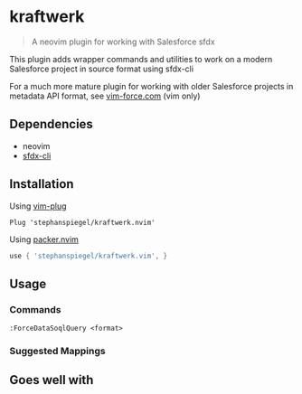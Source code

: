 # kraftwerk

> A neovim plugin for working with Salesforce sfdx

This plugin adds wrapper commands and utilities to work on a modern Salesforce project in source format using sfdx-cli

For a much more mature plugin for working with older Salesforce projects in metadata API format, see [vim-force.com](https://github.com/neowit/vim-force.com) (vim only)

## Dependencies

* neovim
* [sfdx-cli](https://developer.salesforce.com/tools/sfdxcli)

## Installation

Using [vim-plug](https://github.com/junegunn/vim-plug)

```viml
Plug 'stephanspiegel/kraftwerk.nvim'
```

Using [packer.nvim](https://github.com/wbthomason/packer.nvim)

```lua
use { 'stephanspiegel/kraftwerk.vim', }
```
## Usage

### Commands

```viml
:ForceDataSoqlQuery <format>
```

### Suggested Mappings

## Goes well with


